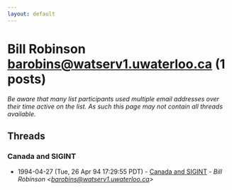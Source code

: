 ```yaml
---
layout: default
---
```


# Bill Robinson <barobins@watserv1.uwaterloo.ca> (1 posts)

_Be aware that many list participants used multiple email addresses over their time active on the list. As such this page may not contain all threads available._

## Threads

### Canada and SIGINT
+ 1994-04-27 (Tue, 26 Apr 94 17:29:55 PDT) - [Canada and SIGINT](/archive/1994/04/7c5d7b50d7c54ec109a661165441093817e200dc47f7be0bb570bcd5a42acdfc) - _Bill Robinson \<barobins@watserv1.uwaterloo.ca\>_

